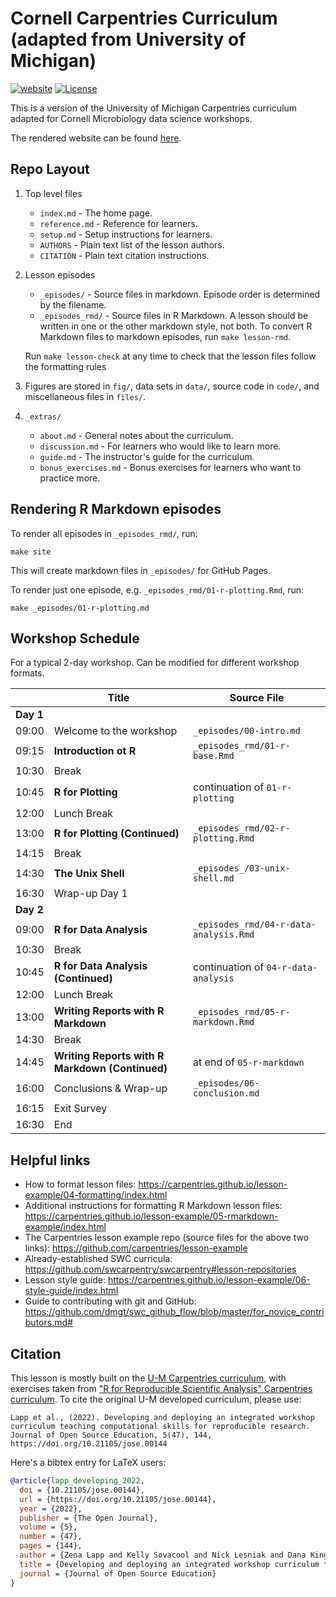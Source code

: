 # Cornell Carpentries Curriculum (adapted from University of Michigan)

[![website](https://github.com/gus-pendleton/intro-curriculum-r/actions/workflows/website.yml/badge.svg)](https://gus-pendleton.github.io/intro-curriculum-r/)
[![License](https://img.shields.io/badge/License-MIT%2BCC--BY-blue)](LICENSE.md)

This is a version of the University of Michigan Carpentries curriculum adapted for Cornell Microbiology data science workshops.

The rendered website can be found [here](https://gus-pendleton.github.io/intro-curriculum-r/).

## Repo Layout

1. Top level files

    - `index.md` - The home page.
    - `reference.md` - Reference for learners.
    - `setup.md` - Setup instructions for learners.
    - `AUTHORS` - Plain text list of the lesson authors.
    - `CITATION` - Plain text citation instructions.

1. Lesson episodes

    - `_episodes/` - Source files in markdown. Episode order is determined by the filename.
    - `_episodes_rmd/` - Source files in R Markdown. A lesson should be written in one or the other markdown style, not both. To convert R Markdown files to markdown episodes, run `make lesson-rmd`.
    
    Run `make lesson-check` at any time
    to check that the lesson files follow the formatting rules

1. Figures are stored in `fig/`, data sets in `data/`, source code in `code/`, and miscellaneous files in `files/`.

1. `_extras/`

    - `about.md` - General notes about the curriculum.
    - `discussion.md` - For learners who would like to learn more.
    - `guide.md` - The instructor's guide for the curriculum.
    - `bonus_exercises.md` - Bonus exercises for learners who want to practice more.

## Rendering R Markdown episodes

To render all episodes in `_episodes_rmd/`, run:

```
make site
```

This will create markdown files in `_episodes/` for GitHub Pages.

To render just one episode, e.g. `_episodes_rmd/01-r-plotting.Rmd`, run:

```
make _episodes/01-r-plotting.md
```

## Workshop Schedule

For a typical 2-day workshop. Can be modified for different workshop formats.

|   | Title | Source File |
|---|-------|-------------|
| **Day 1** |   |
| 09:00 | Welcome to the workshop | `_episodes/00-intro.md` |
| 09:15 | **Introduction ot R** | `_episodes_rmd/01-r-base.Rmd` |
| 10:30 | Break |  |
| 10:45 | **R for Plotting** | continuation of `01-r-plotting` |
| 12:00 | Lunch Break |  |
| 13:00 | **R for Plotting (Continued)** | `_episodes_rmd/02-r-plotting.Rmd` |
| 14:15 | Break |  |
| 14:30 | **The Unix Shell** | `_episodes_/03-unix-shell.md` |
| 16:30 | Wrap-up Day 1 |  |
| **Day 2** |   |
| 09:00 | **R for Data Analysis** | `_episodes_rmd/04-r-data-analysis.Rmd` |
| 10:30 | Break |  |
| 10:45 | **R for Data Analysis (Continued)** | continuation of `04-r-data-analysis` |
| 12:00 | Lunch Break |  |
| 13:00 | **Writing Reports with R Markdown** | `_episodes_rmd/05-r-markdown.Rmd` |
| 14:30 | Break |  |
| 14:45 | **Writing Reports with R Markdown (Continued)** | at end of `05-r-markdown` |
| 16:00 | Conclusions & Wrap-up |  `_episodes/06-conclusion.md` |
| 16:15 | Exit Survey |   |
| 16:30 | End | |

## Helpful links

- How to format lesson files: https://carpentries.github.io/lesson-example/04-formatting/index.html
- Additional instructions for formatting R Markdown lesson files: https://carpentries.github.io/lesson-example/05-rmarkdown-example/index.html
- The Carpentries lesson example repo (source files for the above two links): https://github.com/carpentries/lesson-example
- Already-established SWC curricula: https://github.com/swcarpentry/swcarpentry#lesson-repositories
- Lesson style guide: https://carpentries.github.io/lesson-example/06-style-guide/index.html
- Guide to contributing with git and GitHub: https://github.com/dmgt/swc_github_flow/blob/master/for_novice_contributors.md#

## Citation

This lesson is mostly built on the [U-M Carpentries curriculum](https://umcarpentries.org/intro-curriculum-r/), with exercises taken from ["R for Reproducible Scientific Analysis" Carpentries curriculum](https://swcarpentry.github.io/r-novice-gapminder/). To cite the original U-M developed curriculum, please use:

```
Lapp et al., (2022). Developing and deploying an integrated workshop 
curriculum teaching computational skills for reproducible research. 
Journal of Open Source Education, 5(47), 144, https://doi.org/10.21105/jose.00144
```

Here's a bibtex entry for LaTeX users:

```bib
@article{lapp_developing_2022,
  doi = {10.21105/jose.00144},
  url = {https://doi.org/10.21105/jose.00144},
  year = {2022},
  publisher = {The Open Journal},
  volume = {5},
  number = {47},
  pages = {144},
  author = {Zena Lapp and Kelly Sovacool and Nick Lesniak and Dana King and Catherine Barnier and Matthew Flickinger and Jule Krüger and Courtney Armour and Maya Lapp and Jason Tallant and Rucheng Diao and Morgan Oneka and Sarah Tomkovich and Jacqueline Anderson and Sarah Lucas and Patrick Schloss},
  title = {Developing and deploying an integrated workshop curriculum teaching computational skills for reproducible research},
  journal = {Journal of Open Source Education}
}
```
